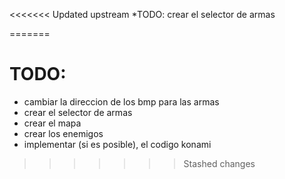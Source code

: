 <<<<<<< Updated upstream
*TODO:
crear el selector de armas

=======
# TODO:
- cambiar la direccion de los bmp para las armas
- crear el selector de armas
- crear el mapa
- crear los enemigos
- implementar (si es posible), el codigo konami
>>>>>>> Stashed changes

